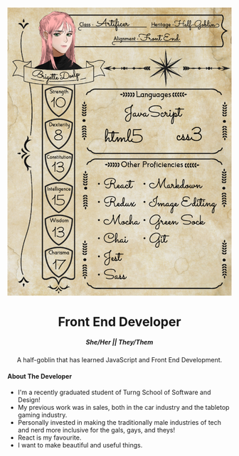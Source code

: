 <br />
<p align="center">
    <img src="devsheet.png" alt="brigettesnameplat" width="1200">
</p>
<div align="center">
<h1>Front End Developer</h1>
<h5>She/Her || They/Them</h5>
<p>A half-goblin that has learned JavaScript and Front End Development.</p>
</div>

#### About The Developer
* I'm a recently graduated student of Turng School of Software and Design! 
* My previous work was in sales, both in the car industry and the tabletop gaming industry.
* Personally invested in making the traditionally male industries of tech and nerd more inclusive for the gals, gays, and theys!
* React is my favourite.
* I want to make beautiful and useful things. 
